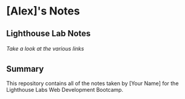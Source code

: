 # [Alex]'s Notes

## Lighthouse Lab Notes 
###### Take a look at the various links 
 
## Summary 

This repository contains all of the notes taken by [Your Name] for the Lighthouse Labs Web Development Bootcamp.
